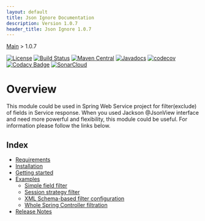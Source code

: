 ```yaml
---
layout: default
title: Json Ignore Documentation
description: Version 1.0.7
header_title: Json Ignore 1.0.7
---
```


[Main](../index.MD) > 1.0.7

[![License](https://img.shields.io/badge/License-Apache%202.0-blue.svg)](https://opensource.org/licenses/Apache-2.0)
[![Build Status](https://travis-ci.org/rkonovalov/jsonignore.svg?branch=master)](https://travis-ci.org/rkonovalov/jsonignore)
[![Maven Central](https://maven-badges.herokuapp.com/maven-central/com.github.rkonovalov/json-ignore/badge.svg?style=blue)](https://search.maven.org/search?q=a:json-ignore)
[![Javadocs](https://www.javadoc.io/badge/com.github.rkonovalov/json-ignore.svg)](https://www.javadoc.io/doc/com.github.rkonovalov/json-ignore)
[![codecov](https://codecov.io/gh/rkonovalov/jsonignore/branch/master/graph/badge.svg)](https://codecov.io/gh/rkonovalov/jsonignore)
[![Codacy Badge](https://api.codacy.com/project/badge/Grade/a0133be1929145eabe7d50217587b896)](https://www.codacy.com/app/rkonovalov/jsonignore?utm_source=github.com&amp;utm_medium=referral&amp;utm_content=rkonovalov/jsonignore&amp;utm_campaign=Badge_Grade)
[![SonarCloud](https://sonarcloud.io/api/project_badges/measure?project=rkonovalov_jsonignore&metric=alert_status)](https://sonarcloud.io/dashboard?id=rkonovalov_jsonignore)


# Overview
This module could be used in Spring Web Service project for filter(exclude) of fields in Service response.
When you used Jackson @JsonView interface and need more powerful and flexibility, this module could be useful.
For information please follow the links below.

## Index
* [Requirements](./requirements/index.MD)
* [Installation](installation/index.MD)
* [Getting started](getting-started/index.MD)
* [Examples](./examples/index.MD)
  * [Simple field filter](./examples/filter-field/index.MD)  
  * [Session strategy filter](./examples/filter-strategy/index.MD) 
  * [XML Schema-based filter configuration](./examples/filter-file/index.MD)
  * [Whole Spring Controller filtration](./examples/filter-controller/index.MD)
* [Release Notes](./release-notes/index.MD)